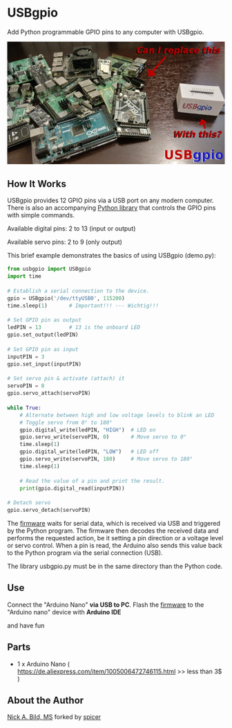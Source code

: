 # USBgpio

Add Python programmable GPIO pins to any computer with USBgpio.

![](https://github.com/ltspicer/usb_gpio/blob/main/media/logo_sm.jpg)

## How It Works

USBgpio provides 12 GPIO pins via a USB port on any modern computer. There is also an accompanying [Python library](https://github.com/ltspicer/usb_gpio/blob/main/usbgpio.py) that controls the GPIO pins with simple commands.

Available digital pins: 2 to 13 (input or output)

Available servo pins: 2 to 9 (only output)

This brief example demonstrates the basics of using USBgpio (demo.py):

```python
from usbgpio import USBgpio
import time

# Establish a serial connection to the device.
gpio = USBgpio('/dev/ttyUSB0', 115200)
time.sleep(1)       # Important!!! --- Wichtig!!!

# Set GPIO pin as output
ledPIN = 13         # 13 is the onboard LED
gpio.set_output(ledPIN)

# Set GPIO pin as input
inputPIN = 3
gpio.set_input(inputPIN)

# Set servo pin & activate (attach) it
servoPIN = 8
gpio.servo_attach(servoPIN)

while True:
    # Alternate between high and low voltage levels to blink an LED
    # Toggle servo from 0° to 180°
    gpio.digital_write(ledPIN, "HIGH")  # LED on
    gpio.servo_write(servoPIN, 0)       # Move servo to 0°
    time.sleep(1)
    gpio.digital_write(ledPIN, "LOW")   # LED off
    gpio.servo_write(servoPIN, 180)     # Move servo to 180°
    time.sleep(1)

    # Read the value of a pin and print the result.
    print(gpio.digital_read(inputPIN))

# Detach servo
gpio.servo_detach(servoPIN)
```

The [firmware](https://github.com/ltspicer/usb_gpio/blob/main/usb_gpio_arduino/usb_gpio_arduino.ino) waits for serial data, which is received via USB and triggered by the Python program. The firmware then decodes the received data and performs the requested action, be it setting a pin direction or a voltage level or servo control. When a pin is read, the Arduino also sends this value back to the Python program via the serial connection (USB).

The library usbgpio.py must be in the same directory than the Python code.

## Use

Connect the "Arduino Nano" **via USB to PC**. Flash the [firmware](https://github.com/ltspicer/usb_gpio/blob/main/usb_gpio_arduino/usb_gpio_arduino.ino) to the "Arduino nano" device with **Arduino IDE**

and have fun

## Parts

- 1 x Arduino Nano ( https://de.aliexpress.com/item/1005006472746115.html >> less than 3$ )

## About the Author

[Nick A. Bild, MS](https://nickbild79.firebaseapp.com/#!/) forked by [spicer](https://www.ltspiceusers.ch/)
